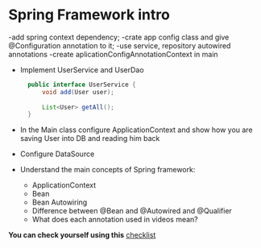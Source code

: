 # Spring Framework intro

-add spring context dependency;
-crate app config class and give @Configuration annotation to it;
-use service, repository autowired annotations
-create aplicationConfigAnnotationContext in main

- Implement UserService and UserDao
  
    ```java
      public interface UserService {
          void add(User user);
      
          List<User> getAll();
      }
    ```
- In the Main class configure ApplicationContext and show how you are saving User into DB and
  reading him back

- Configure DataSource

- Understand the main concepts of Spring framework:
    - ApplicationContext
    - Bean
    - Bean Autowiring
    - Difference between @Bean and @Autowired and @Qualifier
    - What does each annotation used in videos mean?

__You can check yourself using this__ [checklist](https://mate-academy.github.io/jv-program-common-mistakes/java-spring/intro/java-spring-intro)
